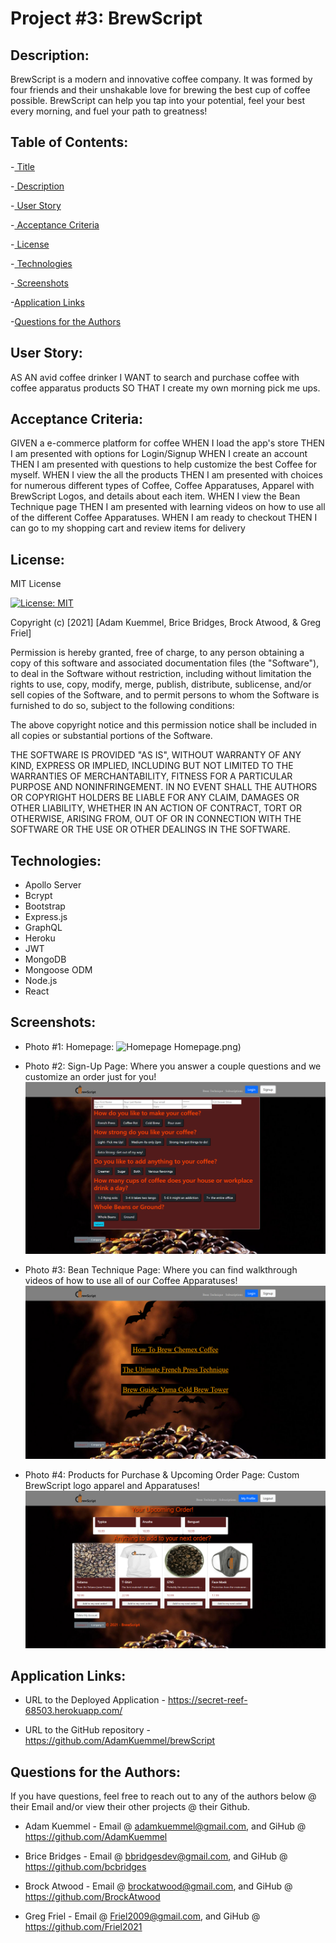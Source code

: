 # Project #3: BrewScript

## Description:

BrewScript is a modern and innovative coffee company. It was formed by four friends and their unshakable love for brewing the best cup of coffee possible. BrewScript can help you tap into your potential, feel your best every morning, and fuel your path to greatness!

## Table of Contents:

-[ Title](#project-#3-brewscript)

-[ Description](#description)

-[ User Story](#user-story)

-[ Acceptance Criteria](#acceptance-criteria)

-[ License](#license)

-[ Technologies](#technologies)

-[ Screenshots](#screenshots)

-[Application Links](#application-links)

-[Questions for the Authors](#questions-for-the-authors)

## User Story:

AS AN avid coffee drinker
I WANT to search and purchase coffee with coffee apparatus products
SO THAT I create my own morning pick me ups.

## Acceptance Criteria:

GIVEN a e-commerce platform for coffee
WHEN I load the app's store
THEN I am presented with options for Login/Signup
WHEN I create an account
THEN I am presented with questions to help customize the best Coffee for myself.
WHEN I view the all the products
THEN I am presented with choices for numerous different types of Coffee, Coffee Apparatuses, Apparel with BrewScript Logos, and details about each item.
WHEN I view the Bean Technique page
THEN I am presented with learning videos on how to use all of the different Coffee Apparatuses.
WHEN I am ready to checkout
THEN I can go to my shopping cart and review items for delivery

## License:

MIT License

[![License: MIT](https://img.shields.io/badge/License-MIT-yellow.svg)](https://opensource.org/licenses/MIT)

Copyright (c) [2021] [Adam Kuemmel, Brice Bridges, Brock Atwood, & Greg Friel]

Permission is hereby granted, free of charge, to any person obtaining a copy
of this software and associated documentation files (the "Software"), to deal
in the Software without restriction, including without limitation the rights
to use, copy, modify, merge, publish, distribute, sublicense, and/or sell
copies of the Software, and to permit persons to whom the Software is
furnished to do so, subject to the following conditions:

The above copyright notice and this permission notice shall be included in all
copies or substantial portions of the Software.

THE SOFTWARE IS PROVIDED "AS IS", WITHOUT WARRANTY OF ANY KIND, EXPRESS OR
IMPLIED, INCLUDING BUT NOT LIMITED TO THE WARRANTIES OF MERCHANTABILITY,
FITNESS FOR A PARTICULAR PURPOSE AND NONINFRINGEMENT. IN NO EVENT SHALL THE
AUTHORS OR COPYRIGHT HOLDERS BE LIABLE FOR ANY CLAIM, DAMAGES OR OTHER
LIABILITY, WHETHER IN AN ACTION OF CONTRACT, TORT OR OTHERWISE, ARISING FROM,
OUT OF OR IN CONNECTION WITH THE SOFTWARE OR THE USE OR OTHER DEALINGS IN THE
SOFTWARE.

## Technologies:

- Apollo Server
- Bcrypt
- Bootstrap
- Express.js
- GraphQL
- Heroku
- JWT
- MongoDB
- Mongoose ODM
- Node.js
- React

## Screenshots:

- Photo #1: Homepage:
 ![Homepage](https://user-images.githubusercontent.com/87154134/136729070-d8ef072e-dcac-45f2-8667-dfe35016d87c.png)
Homepage.png)

- Photo #2: Sign-Up Page: Where you answer a couple questions and we customize an order just for you!
  ![SignupPage](client\public\images\SignupPage.png)

- Photo #3: Bean Technique Page: Where you can find walkthrough videos of how to use all of our Coffee Apparatuses!
  ![BeanTechniques](client\public\images\Beanteq.png)

- Photo #4: Products for Purchase & Upcoming Order Page: Custom BrewScript logo apparel and Apparatuses!
  ![Products](client\public\images\Products.png)

## Application Links:

- URL to the Deployed Application - https://secret-reef-68503.herokuapp.com/

- URL to the GitHub repository - https://github.com/AdamKuemmel/brewScript

## Questions for the Authors:

If you have questions, feel free to reach out to any of the authors below @ their Email and/or view their other projects @ their Github.

- Adam Kuemmel - Email @ adamkuemmel@gmail.com, and GiHub @ https://github.com/AdamKuemmel

- Brice Bridges - Email @ bbridgesdev@gmail.com, and GiHub @ https://github.com/bcbridges

- Brock Atwood - Email @ brockatwood@gmail.com, and GiHub @ https://github.com/BrockAtwood

- Greg Friel - Email @ Friel2009@gmail.com, and GiHub @ https://github.com/Friel2021
